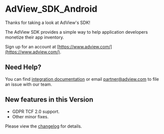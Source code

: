# AdView_SDK_Android
Thanks for taking a look at AdView's SDK!

The AdView SDK provides a simple way to help application developers monetize their app inventory.

Sign up for an account at [https://www.adview.com/](https://www.adview.com/).

## Need Help?
You can find [integration documentation](https://github.com/adview/AdView_SDK_Android/blob/master/AdView%20Android%20SDK%20Integration%20Guide-rev%204.2.0.pdf) or email [partner@adview.com](mailto:partner@adview.com) to file an issue with our team.

## New features in this Version
  - GDPR TCF 2.0 support.
  - Other minor fixes.

Please view the [changelog](https://github.com/adview/AdView_SDK_Android/blob/master/CHANGELOG.md) for details.